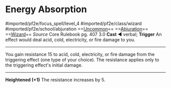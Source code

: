 # Energy Absorption
#imported/pf2e/focus_spell/level_4 #imported/pf2e/class/wizard #imported/pf2e/school/abjuration 
==[Uncommon](uncommon.md)== ==[Abjuration](abjuration.md)== ==[Wizard](rules/traits/wizard.md)==
*Source* Core Rulebook pg. 407 3.0
**Cast** ◄ verbal; **Trigger** An effect would deal acid, cold, electricity, or fire damage to you.

---
You gain resistance 15 to acid, cold, electricity, or fire damage from the triggering effect (one type of your choice). The resistance applies only to the triggering effect's initial damage.

<hr>

**Heightened (+1)** The resistance increases by 5.